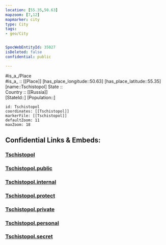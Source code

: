 ```yaml
---
location: [55.35,50.63] 
mapzoom: [7,12] 
mapmarker: city 
type: City
tags:
- geo/City


SpocWebEntityId: 35027
isDeleted: false
confidential: public

---
```

#is_a_/Place  
#is_a_ :: [[Place]] 
[has_place_longitude::50.63] 
[has_place_latitude::55.35] 
[name::Tschistopol] 
State ::  
Country :: [[Russia]]  
[StateId::] 
[Population::] 



```leaflet
id: Tschistopol
coordinates: [[Tschistopol]] 
markerFile: [[Tschistopol]] 
defaultZoom: 11 
maxZoom: 18
```


## Confidential Links & Embeds: 

### [Tschistopol](/_Standards/Earth/Continent/Europe/Europe~East/Russia/Russia~Volga/Tatarstan~Republic/City/Tschistopol.md) 

### [Tschistopol.public](/_public/Earth/Continent/Europe/Europe~East/Russia/Russia~Volga/Tatarstan~Republic/City/Tschistopol.public.md) 

### [Tschistopol.internal](/_internal/Earth/Continent/Europe/Europe~East/Russia/Russia~Volga/Tatarstan~Republic/City/Tschistopol.internal.md) 

### [Tschistopol.protect](/_protect/Earth/Continent/Europe/Europe~East/Russia/Russia~Volga/Tatarstan~Republic/City/Tschistopol.protect.md) 

### [Tschistopol.private](/_private/Earth/Continent/Europe/Europe~East/Russia/Russia~Volga/Tatarstan~Republic/City/Tschistopol.private.md) 

### [Tschistopol.personal](/_personal/Earth/Continent/Europe/Europe~East/Russia/Russia~Volga/Tatarstan~Republic/City/Tschistopol.personal.md) 

### [Tschistopol.secret](/_secret/Earth/Continent/Europe/Europe~East/Russia/Russia~Volga/Tatarstan~Republic/City/Tschistopol.secret.md)

